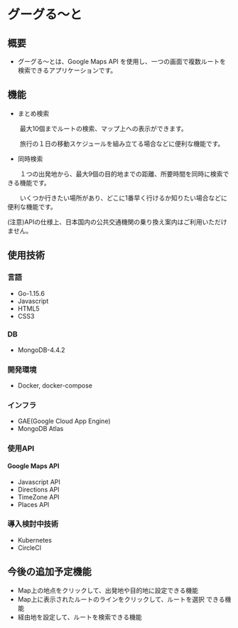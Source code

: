 # グーグる〜と

## 概要

* グーグる〜とは、Google Maps API を使用し、一つの画面で複数ルートを検索できるアプリケーションです。

## 機能
* まとめ検索

　　最大10個までルートの検索、マップ上への表示ができます。
  
　　旅行の１日の移動スケジュールを組み立てる場合などに便利な機能です。

* 同時検索

　　１つの出発地から、最大9個の目的地までの距離、所要時間を同時に検索できる機能です。

　　いくつか行きたい場所があり、どこに1番早く行けるか知りたい場合などに便利な機能です。

(注意)APIの仕様上、日本国内の公共交通機関の乗り換え案内はご利用いただけません。
## 使用技術

### 言語

* Go-1.15.6
* Javascript
* HTML5 
* CSS3

### DB

* MongoDB-4.4.2

### 開発環境

* Docker, docker-compose

### インフラ

* GAE(Google Cloud App Engine)
* MongoDB Atlas

### 使用API

#### Google Maps API

* Javascript API
* Directions API
* TimeZone API
* Places API

### 導入検討中技術
* Kubernetes
* CircleCI

## 今後の追加予定機能

* Map上の地点をクリックして、出発地や目的地に設定できる機能
* Map上に表示されたルートのラインをクリックして、ルートを選択 できる機能
* 経由地を設定して、ルートを検索できる機能